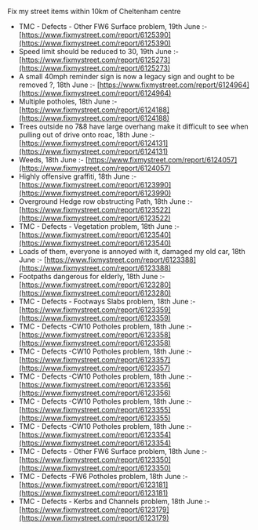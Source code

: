 Fix my street items within 10km of Cheltenham centre

<!-- fix_marker starts -->

- TMC - Defects - Other FW6  Surface problem, 19th June :- [https://www.fixmystreet.com/report/6125390](https://www.fixmystreet.com/report/6125390)
- Speed limit should be reduced to 30, 19th June :- [https://www.fixmystreet.com/report/6125273](https://www.fixmystreet.com/report/6125273)
- A small 40mph reminder sign is now a legacy sign and ought to be removed ?, 18th June :- [https://www.fixmystreet.com/report/6124964](https://www.fixmystreet.com/report/6124964)
- Multiple potholes, 18th June :- [https://www.fixmystreet.com/report/6124188](https://www.fixmystreet.com/report/6124188)
- Trees outside no 7&8 have large overhang make it difficult to see when pulling out of drive onto roac, 18th June :- [https://www.fixmystreet.com/report/6124131](https://www.fixmystreet.com/report/6124131)
- Weeds, 18th June :- [https://www.fixmystreet.com/report/6124057](https://www.fixmystreet.com/report/6124057)
- Highly offensive graffiti, 18th June :- [https://www.fixmystreet.com/report/6123990](https://www.fixmystreet.com/report/6123990)
- Overground Hedge row obstructing Path, 18th June :- [https://www.fixmystreet.com/report/6123522](https://www.fixmystreet.com/report/6123522)
- TMC - Defects - Vegetation problem, 18th June :- [https://www.fixmystreet.com/report/6123540](https://www.fixmystreet.com/report/6123540)
- Loads of them, everyone is annoyed with it, damaged my old car, 18th June :- [https://www.fixmystreet.com/report/6123388](https://www.fixmystreet.com/report/6123388)
- Footpaths dangerous for elderly, 18th June :- [https://www.fixmystreet.com/report/6123280](https://www.fixmystreet.com/report/6123280)
- TMC - Defects - Footways Slabs problem, 18th June :- [https://www.fixmystreet.com/report/6123359](https://www.fixmystreet.com/report/6123359)
- TMC - Defects -CW10 Potholes problem, 18th June :- [https://www.fixmystreet.com/report/6123358](https://www.fixmystreet.com/report/6123358)
- TMC - Defects -CW10 Potholes problem, 18th June :- [https://www.fixmystreet.com/report/6123357](https://www.fixmystreet.com/report/6123357)
- TMC - Defects -CW10 Potholes problem, 18th June :- [https://www.fixmystreet.com/report/6123356](https://www.fixmystreet.com/report/6123356)
- TMC - Defects -CW10 Potholes problem, 18th June :- [https://www.fixmystreet.com/report/6123355](https://www.fixmystreet.com/report/6123355)
- TMC - Defects -CW10 Potholes problem, 18th June :- [https://www.fixmystreet.com/report/6123354](https://www.fixmystreet.com/report/6123354)
- TMC - Defects - Other FW6  Surface problem, 18th June :- [https://www.fixmystreet.com/report/6123350](https://www.fixmystreet.com/report/6123350)
- TMC - Defects -FW6 Potholes problem, 18th June :- [https://www.fixmystreet.com/report/6123181](https://www.fixmystreet.com/report/6123181)
- TMC - Defects - Kerbs and Channels problem, 18th June :- [https://www.fixmystreet.com/report/6123179](https://www.fixmystreet.com/report/6123179)

<!-- fix_marker ends -->